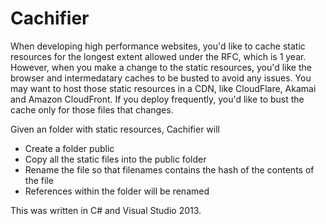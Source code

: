 Cachifier
=========

When developing high performance websites, you'd like to cache static resources for the longest extent allowed under the RFC, which is 1 year.  However, when you make a change to the static resources, you'd like the browser and intermedatary caches to be busted to avoid any issues.  You may want to host those static resources in a CDN, like CloudFlare, Akamai and Amazon CloudFront. If you deploy frequently, you'd like to bust the cache only for those files that changes.

Given an folder with static resources, Cachifier will 

  * Create a folder public
  * Copy all the static files into the public folder
  * Rename the file so that filenames contains the hash of the contents of the file
  * References within the folder will be renamed

This was written in C# and Visual Studio 2013. 




